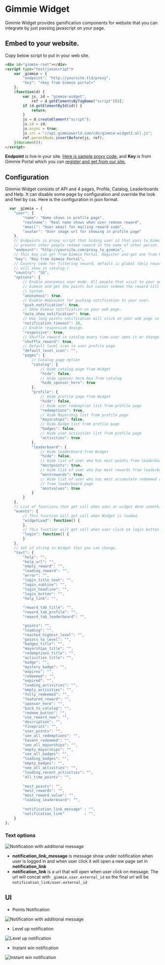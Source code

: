 # Gimmie Widget

Gimmie Widget provides gamification components for website that you can integrate by just passing javascript
on your page.

## Embed to your website.

Copy below script to put in your web site.

```html
<div id="gimmie-root"></div>
<script type="text/javascript">
    var _gimmie = {
        "endpoint": "http://yoursite.tld/proxy",
        "key": "<key from Gimmie portal>"
    };
    (function(d) {
        var js, id = "gimmie-widget",
            ref = d.getElementsByTagName("script")[0];
        if (d.getElementById(id)) {
            return;
        }
        js = d.createElement("script");
        js.id = id;
        js.async = true;
        js.src = "//api.gimmieworld.com/cdn/gimmie-widget2.all.js";
        ref.parentNode.insertBefore(js, ref);
    }(document));
</script>
```

__Endpoint__ is live in your site. [Here is sample proxy code.](https://github.com/gimmie/proxies) and __Key__ is from Gimmie Portal which you can [register and get from our site.](https://www.gimmie.io)

## Configuration

Gimmie Widget consists of API and 4 pages, Profile, Catalog, Leaderboards and Help. It can disable some page by configuration and override the look and feel by css. Here is the configuration in json format.

```javascript
  var _gimmie = {
    "user": {
        "name": "Name shows in profile page",
        "realname": "Real name shows when user redeem reward",
        "email": "User email for mailing reward code",
        "avatar": "User image url for showing in profile page"
    },
    // Endpoints is proxy script that hiding user id that pass to Gimmie and 
    // prevent other people redeem reward in the name of other person.
    "endpoint": "http://yoursite.com/proxy_to_gimmie",
    // This key can get from Gimmie Portal. Register and get one from https://www.gimmie.io
    "key": "Key from Gimmie Portal",
    // Country code for filtering reward, default is global (Only reward that set to global
    // will show in catalog.)
    "country": "SG",
    "options": {
        // Enable anonymous user mode. All people that visit to your website will create on
        // Gimmie and get the points but cannot redeem the reward till they sign up to your
        // System.
        "anonymous": true,
        // Enable Websocket for pushing notification to your user.
        "push_notification": true,
        // Show Gimmie notification on your web page.
        "auto_show_notification": true,
        // How long points notification will stick on your web page in seconds.
        "notification_timeout": 20,
        // Enable responsive design.
        "responsive": true,
        // Shuffle reward in catalog every time user open it or change category..
        "shuffle_reward": true,
        // Default level icon in user profile page
        "default_level_icon": "",
        "pages": {
            // Catalog page option
            "catalog": {
                // Hide catalog page from Widget
                "hide": false,
                // Hide sponsor here box from catalog
                "hide_sponsor_here": true
            },
            "profile": {
                // Hide profile page from Widget
                "hide": false,
                // Hide user redemption list from profile page
                "redemptions": true,
                // Hide Mayorship list from profile page
                "mayorships": false,
                // Hide Badge list from profile page
                "badges": false,
                // Hide user activities list from profile page
                "activities": true
            },
            "leaderboard": {
                // Hide leaderboard from Widget
                "hide": false,
                // Hide list of user who has most points from leaderboard page
                "mostpoints": true,
                // Hide list of user who has most rewards from leaderboard page
                "mostrewards": true,
                // Hide list of user who has most accumulate redeemed rewards points
                // from leaderboard page
                "mostvalues": true
            }
        }
    },
    // List of functions that get call when user or widget done something.
    "events": {
        // This function will get call when Widget is loaded.
        "widgetLoad": function() {
        },
        // This function will get call when user click on login button.
        "login": function() {
        }
    },
    // Set of string in Widget that you can change.
    "text": {
        "help": "",
        "help_url": "",
        "empty_reward": "",
        "loading_reward": "",
        "error": "",
        "login_title_text": "",
        "login_subline": "",
        "login_headline": "",
        "login_button": "",
        "help_link": "",
        
        "reward_tab_title": "",
        "reward_tab_profile": "",
        "reward_tab_leaderboard": "",

        "points": "",
        "loading": "",
        "reached_highest_level": "",
        "points_to_level": "",
        "badges_title": "",
        "mayorships_title": "",
        "redemptions_title": "",
        "activities_title": "",
        "badge": "",
        "mystery_badge": "",
        "expires": "",
        "redeemed": "",
        "expired": "",
        "loading_activities": "",
        "empty_activities": "",
        "fully_redeemed": "",
        "featured_reward": "",
        "sponsor_here": "",
        "back_to_catalog": "",
        "redeem_button": "",
        "use_reward_now": "",
        "description": "",
        "fineprint": "",
        "user_points": "",
        "see_all_redemptions": "",
        "havent_redeemed": "",
        "see_all_mayorships": "",
        "empty_mayorships": "",
        "see_all_badges": "",
        "loading_badges": "",
        "empty_badges": "",
        "see_all_activities": "",
        "loading_recent_activities": "",
        "all_time_points": "",
        
        "most_points": "",
        "most_rewards": "",
        "most_reward_value": "",
        "loading_leaderboard": "",
        
        "notification_link_message" : "",
        "notification_link"         : "",
    }
};
```

### Text options

![Notification with additional message](/images/widget/points.png)

- __notification_link_message__ is message show under notification when user is logged in and when user click it will open a new page set in __notification_link__
- __notification_link__ is a url that will open when user click on message. The url will concat with `_gimmie.user.external_id` so the final url will be `notification_link/user.external_id`

## UI

- Points Notification

![Notification with additional message](/images/widget/points.png)

- Level up notification

![Level up notification](/images/widget/levelup.png)

- Instant win notification

![Instant win notification](/images/widget/instantwin.png)

